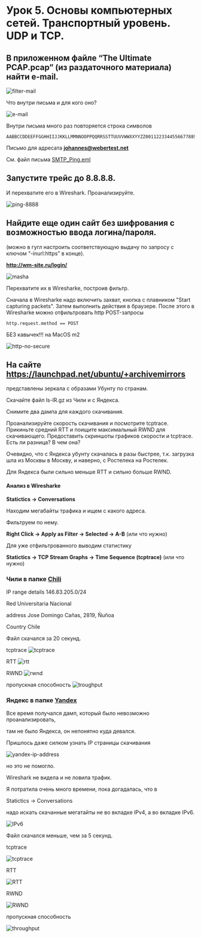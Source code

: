# Урок 5. Основы компьютерных сетей. Транспортный уровень. UDP и TCP.

## В приложенном файле “The Ultimate PCAP.pcap” (из раздаточного материала) найти e-mail.

![filter-mail](./img/filter-mail.png)

Что внутри письма и для кого оно?

![e-mail](./img/e-mail.png)

Внутри письма много раз повторяется строка символов

```
AABBCCDDEEFFGGHHIIJJKKLLMMNNOOPPQQRRSSTTUUVVWWXXYYZZ00112233445566778899
```

Письмо для адресата **<johannes@webertest.net>**

См. файл письма [SMTP_Ping.eml](./SMTP_Ping.eml)

## Запустите трейс до 8.8.8.8.

И перехватите его в Wireshark. Проанализируйте.

![ping-8888](./img/ping-8888.png)

## Найдите еще один сайт без шифрования с возможностью ввода логина/пароля.

(можно в гугл настроить соответствующую выдачу по запросу с ключом “-inurl:https” в конце).

**http://wm-site.ru/login/**

![masha](./img/masha.png)

Перехватите их в Wiresharke, построив фильтр.

Сначала в Wiresharke надо включить захват, кнопка с плавником "Start capturing packets".
Затем выполнить действия в браузере.
После этого в Wiresharke можно отфильтровать http POST-запросы

```
http.request.method == POST
```

БЕЗ кавычек!!! на MacOS m2

![http-no-secure](./img/http-passwd.png)

## На сайте https://launchpad.net/ubuntu/+archivemirrors

представлены зеркала с образами Убунту по странам.

Скачайте файл ls-lR.gz из Чили и с Яндекса.

Снимите два дампа для каждого скачивания.

Проанализируйте скорость скачивания и посмотрите tcptrace. Прикиньте средний RTT и поищите максимальный RWND для скачивающего.
Предоставить скриншоты графиков скорости и tcptrace. Есть ли разница? В чем она?

Очевидно, что с Яндекса убунту скачалась в разы быстрее, т.к. загрузка шла из Москвы в Москву, и наверно, с Ростелека на Ростелек.

Для Яндекса были сильно меньше RTT и сильно больше RWND.

#### Анализ в Wiresharke

**Statictics -> Conversations**

Находим мегабайты трафика и ищем с какого адреса.

Фильтруем по нему.

**Right Click -> Apply as Filter -> Selected -> A-B** (или что нужно)

Для уже отфильтрованного выводим статистику

**Statictics -> TCP Stream Graphs -> Time Sequence (tcptrace)** (или что нужно)

### Чили в папке [Chili](./Chili/)

IP range details 146.83.205.0/24

Red Universitaria Nacional

address Jose Domingo Cañas, 2819, Ñuñoa

Country Chile

Файл скачался за 20 секунд.

tcptrace
![tcptrace](./Chili/tcptrace.png)

RTT
![rtt](./Chili/round-trip-time.png)

RWND
![rwnd](./Chili/window.png)

пропускная способность
![troughput](./Chili/troughput.png)

### Яндекс в папке [Yandex](./Yandex/)

Все время получался дамп, который было невозможно проанализировать,

там не было Яндекса, он непонятно куда девался.

Пришлось даже силком узнать IP страницы скачивания

![yandex-ip-address](./Yandex/yandex-ip-address.png)

но это не помогло.

Wireshark не видела и не ловила трафик.

Я потратила очень много времени, пока догадалась, что в

Statictics -> Conversations

надо искать скачанные мегатайты не во вкладке IPv4, а во вкладке IPv6.

![IPv6](./Yandex/IPv6.png)

Файл скачался меньше, чем за 5 секунд.

tcptrace

![tcptrace](./Yandex/tcptrace.png)

RTT

![RTT](./Yandex/round-trip-time.png)

RWND

![RWND](./Yandex/window.png)

пропускная способность

![throughput](./Yandex/throughput.png)
